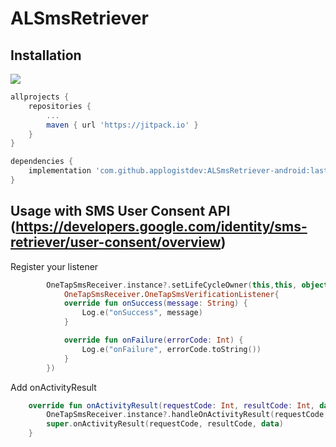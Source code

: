 
# ALSmsRetriever

## Installation
[![](https://jitpack.io/v/applogistdev/ALSmsRetriever-android.svg)](https://jitpack.io/#applogistdev/ALSmsRetriever-android)
```gradle
allprojects {
    repositories {
        ...
        maven { url 'https://jitpack.io' }
    }
}

dependencies {
    implementation 'com.github.applogistdev:ALSmsRetriever-android:lastVersion'
}
```

## Usage with SMS User Consent API (https://developers.google.com/identity/sms-retriever/user-consent/overview)

Register your listener

```kotlin
        OneTapSmsReceiver.instance?.setLifeCycleOwner(this,this, object :
            OneTapSmsReceiver.OneTapSmsVerificationListener{
            override fun onSuccess(message: String) {
                Log.e("onSuccess", message)
            }

            override fun onFailure(errorCode: Int) {
                Log.e("onFailure", errorCode.toString())
            }
        })
```

Add onActivityResult

```kotlin
    override fun onActivityResult(requestCode: Int, resultCode: Int, data: Intent?) {
        OneTapSmsReceiver.instance?.handleOnActivityResult(requestCode,resultCode,data)
        super.onActivityResult(requestCode, resultCode, data)
    }
```
